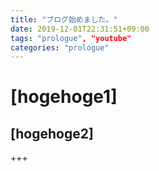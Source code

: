 ```yaml
---
title: "ブログ始めました。"
date: 2019-12-01T22:31:51+09:00
tags: "prologue", "youtube"
categories: "prologue"
---
```


# [hogehoge1]

## [hogehoge2]

+++